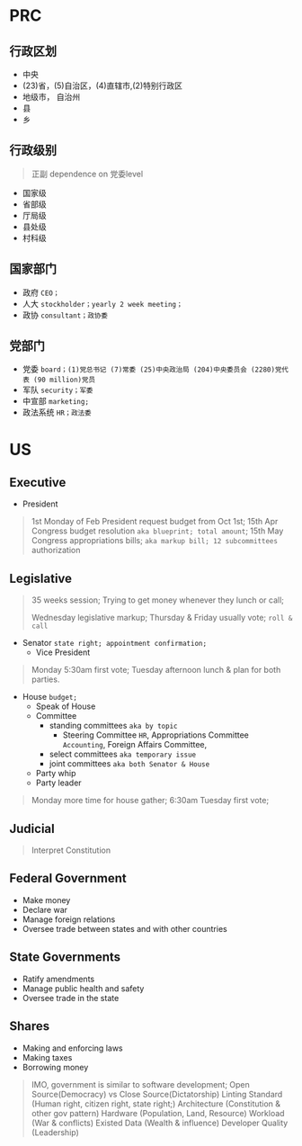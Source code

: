 # PRC

## 行政区划
- 中央
- (23)省，(5)自治区，(4)直辖市,(2)特别行政区
- 地级市， 自治州
- 县
- 乡

## 行政级别
> 正副 dependence on 党委level
- 国家级
- 省部级
- 厅局级
- 县处级
- 村科级

## 国家部门
- 政府 `CEO；`
- 人大 `stockholder；yearly 2 week meeting；`
- 政协 `consultant；政协委`

## 党部门
- 党委 `board；(1)党总书记 (7)常委 (25)中央政治局 (204)中央委员会 (2280)党代表 (90 million)党员`
- 军队 `security；军委`
- 中宣部 `marketing;`
- 政法系统 `HR；政法委`


# US

## Executive
- President

> 1st Monday of Feb President request budget from Oct 1st;
> 15th Apr Congress budget resolution `aka blueprint; total amount`;
> 15th May Congress appropriations bills; `aka markup bill; 12 subcommittees`
> authorization

## Legislative
> 35 weeks session; Trying to get money whenever they lunch or call;
>
> Wednesday legislative markup;
> Thursday & Friday usually vote; `roll & call`
> 
- Senator `state right; appointment confirmation;`
  - Vice President
> Monday 5:30am first vote;
> Tuesday afternoon lunch & plan for both parties.
- House `budget;`
  - Speak of House
  - Committee
    - standing committees `aka by topic`
      - Steering Committee `HR`, Appropriations Committee `Accounting`, Foreign Affairs Committee, 
    - select committees `aka temporary issue`
    - joint committees `aka both Senator & House`
  - Party whip
  - Party leader
> Monday more time for house gather;
> 6:30am Tuesday first vote;
## Judicial
> Interpret Constitution

## Federal Government
- Make money
- Declare war
- Manage foreign relations
- Oversee trade between states and with other countries
## State Governments
- Ratify amendments 
- Manage public health and safety
- Oversee trade in the state

## Shares
- Making and enforcing laws
- Making taxes
- Borrowing money


> IMO, government is similar to software development;
> Open Source(Democracy) vs Close Source(Dictatorship)
> Linting Standard (Human right, citizen right, state right;)
> Architecture (Constitution & other gov pattern)
> Hardware (Population, Land, Resource)
> Workload (War & conflicts)
> Existed Data (Wealth & influence)
> Developer Quality (Leadership)
